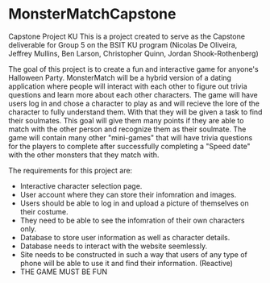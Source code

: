 # MonsterMatchCapstone
Capstone Project KU
This is a project created to serve as the Capstone deliverable for Group 5 on the BSIT KU program (Nicolas De Oliveira, Jeffrey Mullins, Ben Larson, Christopher Quinn, Jordan Shook-Rothenberg)

The goal of this project is to create a fun and interactive game for anyone's Halloween Party. 
MonsterMatch will be a hybrid version of a dating application where people will interact with each other to figure out trivia questions and learn more about each other characters.
The game will have users log in and chose a character to play as and will  recieve the lore of the character to fully understand them. With that they will be given a task to find their soulmates. This goal will give them many points if they are able to match with the other person and recognize them as their soulmate. 
The game will contain many other "mini-games" that will have trivia questions for the players to complete after successfully completing a "Speed date" with the other monsters that they match with.

The requirements for this project are:
* Interactive character selection page.
* User account where they can store their infomration and images. 
* Users should be able to log in and upload a picture of themselves on their costume.
* They need to be able to see the infomration of their own characters only.
* Database to store user information as well as character details.
* Database needs to interact with the website seemlessly.
* Site needs to be constructed in such a way that users of any type of phone will be able to use it and find their information. (Reactive)
* THE GAME MUST BE FUN
